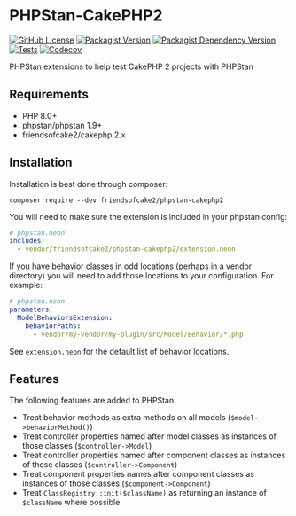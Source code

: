 # PHPStan-CakePHP2

[![GitHub License](https://img.shields.io/github/license/friendsofcake2/phpstan-cakephp2?label=License)](LICENSE)
[![Packagist Version](https://img.shields.io/packagist/v/friendsofcake2/phpstan-cakephp2?label=Packagist)](https://packagist.org/packages/friendsofcake2/phpstan-cakephp2)
[![Packagist Dependency Version](https://img.shields.io/packagist/dependency-v/friendsofcake2/phpstan-cakephp2/php?logo=php&logoColor=%23FFFFFF&label=PHP&labelColor=%23777BB4&color=%23FFFFFF)](https://packagist.org/packages/friendsofcake2/phpstan-cakephp2)
[![Tests](https://img.shields.io/github/actions/workflow/status/friendsofcake2/phpstan-cakephp2/CI.yml?label=CI)](https://github.com/friendsofcake2/phpstan-cakephp2/actions/workflows/tests.yml)
[![Codecov](https://img.shields.io/codecov/c/gh/friendsofcake2/phpstan-cakephp2?label=Coverage)](https://codecov.io/gh/friendsofcake2/phpstan-cakephp2)

PHPStan extensions to help test CakePHP 2 projects with PHPStan

## Requirements

* PHP 8.0+
* phpstan/phpstan 1.9+
* friendsofcake2/cakephp 2.x

## Installation

Installation is best done through composer:
```shell
composer require --dev friendsofcake2/phpstan-cakephp2
```

You will need to make sure the extension is included in your phpstan config:
```yaml
# phpstan.neon
includes:
  - vendor/friendsofcake2/phpstan-cakephp2/extension.neon
```

If you have behavior classes in odd locations (perhaps in a vendor directory) you will need to add those locations to
your configuration. For example:
```yaml
# phpstan.neon
parameters:
  ModelBehaviorsExtension:
    behaviorPaths:
      - vendor/my-vendor/my-plugin/src/Model/Behavior/*.php
```
See `extension.neon` for the default list of behavior locations.

## Features

The following features are added to PHPStan:

* Treat behavior methods as extra methods on all models (`$model->behaviorMethod()`)
* Treat controller properties named after model classes as instances of those classes (`$controller->Model`)
* Treat controller properties named after component classes as instances of those classes (`$controller->Component`)
* Treat component properties names after component classes as instances of those classes (`$component->Component`)
* Treat `ClassRegistry::init($className)` as returning an instance of `$className` where possible
